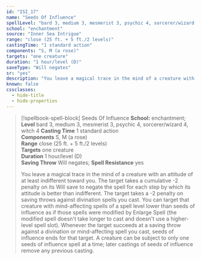 ```yaml
---
id: "ISI_17"
name: "Seeds Of Influence"
spellLevel: "bard 3, medium 3, mesmerist 3, psychic 4, sorcerer/wizard 4, witch 4"
school: "enchantment"
source: "Inner Sea Intrigue"
range: "close (25 ft. + 5 ft./2 levels)"
castingTime: "1 standard action"
components: "S, M (a rose)"
targets: "one creature"
duration: "1 hour/level (D)"
saveType: "Will negates"
sr: "yes"
description: "You leave a magical trace in the mind of a creature with an attitude of at least indifferent toward you. The target takes a cumulative -2 penalty on its Will save to negate the spell for each step by which its attitude is better than indifferent.  The target takes a -2 penalty on saving throws against divination spells you cast. You can target that creature with mind-affecting spells of a spell level lower than seeds of influence as if those spells were modified by Enlarge Spell (the modified spell doesn't take longer to cast and doesn't use a higher-level spell slot). Whenever the target succeeds at a saving throw against a divination or mind-affecting spell you cast, seeds of influence ends for that target. A creature can  be subject to only one seeds of influence spell at a time; later castings of seeds of influence remove any previous casting."
known: false
cssclasses:
  - hide-title
  - hide-properties
---
```


> [!spellbook-spell-block] Seeds Of Influence
> **School:** enchantment; **Level** bard 3, medium 3, mesmerist 3, psychic 4, sorcerer/wizard 4, witch 4
> **Casting Time** 1 standard action  
> **Components** S, M (a rose)  
> **Range** close (25 ft. + 5 ft./2 levels)  
> **Targets** one creature  
> **Duration** 1 hour/level (D)  
> **Saving Throw** Will negates; **Spell Resistance** yes
> 
> You leave a magical trace in the mind of a creature with an attitude of at least indifferent toward you. The target takes a cumulative -2 penalty on its Will save to negate the spell for each step by which its attitude is better than indifferent.  The target takes a -2 penalty on saving throws against divination spells you cast. You can target that creature with mind-affecting spells of a spell level lower than seeds of influence as if those spells were modified by Enlarge Spell (the modified spell doesn't take longer to cast and doesn't use a higher-level spell slot). Whenever the target succeeds at a saving throw against a divination or mind-affecting spell you cast, seeds of influence ends for that target. A creature can  be subject to only one seeds of influence spell at a time; later castings of seeds of influence remove any previous casting.